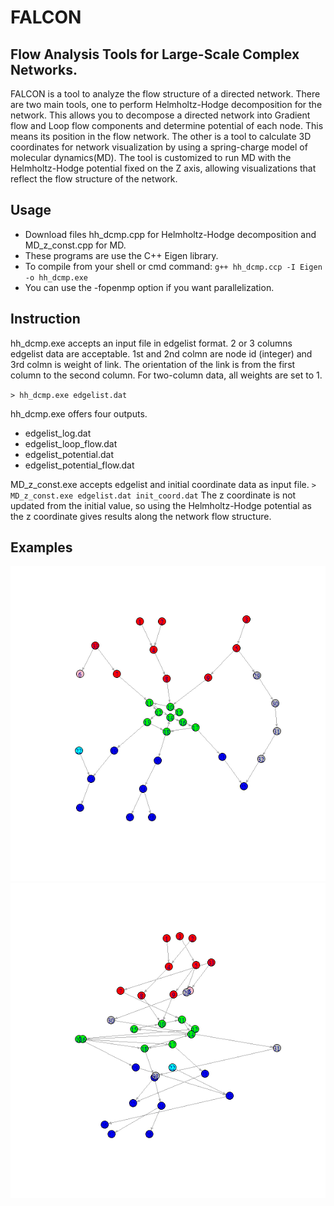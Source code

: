 # FALCON

## Flow Analysis Tools for Large-Scale Complex Networks.

FALCON is a tool to analyze the flow structure of a directed network.
There are two main tools, one to perform Helmholtz-Hodge decomposition for the network.
This allows you to decompose a directed network into Gradient flow and Loop flow components and determine potential of each node. This means its position in the flow network.
The other is a tool to calculate 3D coordinates for network visualization by using a spring-charge model of molecular dynamics(MD).
The tool is customized to run MD with the Helmholtz-Hodge potential fixed on the Z axis, allowing visualizations that reflect the flow structure of the network.


## Usage

- Download files hh_dcmp.cpp for Helmholtz-Hodge decomposition and MD_z_const.cpp for MD.
- These programs are use the C++ Eigen library.
- To compile from your shell or cmd command: `g++ hh_dcmp.ccp -I Eigen -o hh_dcmp.exe`
- You can use the -fopenmp option if you want parallelization.


## Instruction

hh_dcmp.exe accepts an input file in edgelist format.
2 or 3 columns edgelist data are acceptable.
1st and 2nd colmn are node id (integer) and  3rd colmn is weight of link. The orientation of the link is from the first column to the second column. For two-column data, all weights are set to 1.

`> hh_dcmp.exe edgelist.dat`

hh_dcmp.exe offers four outputs.  
- edgelist_log.dat  
- edgelist_loop_flow.dat  
- edgelist_potential.dat  
- edgelist_potential_flow.dat  

MD_z_const.exe accepts edgelist and initial coordinate data as input file.
`> MD_z_const.exe edgelist.dat init_coord.dat`
The z coordinate is not updated from the initial value, so using the Helmholtz-Hodge potential as the z coordinate gives results along the network flow structure.

## Examples

![after](after_color.png)
![before](before_color.png)

